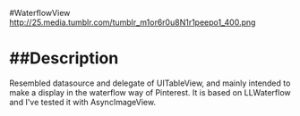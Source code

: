 #WaterflowView 
http://25.media.tumblr.com/tumblr_m1or6r0u8N1r1peepo1_400.png

##Description
===
Resembled datasource and delegate of UITableView, and mainly intended to make a display in the waterflow way of Pinterest. 
It is based on LLWaterflow and  I've tested it with AsyncImageView.

